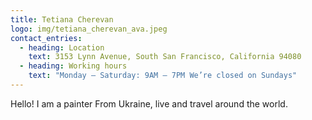 ```yaml
---
title: Tetiana Cherevan
logo: img/tetiana_cherevan_ava.jpeg
contact_entries:
  - heading: Location
    text: 3153 Lynn Avenue, South San Francisco, California 94080
  - heading: Working hours
    text: "Monday – Saturday: 9AM – 7PM We’re closed on Sundays"
---
```

Hello! I am a painter From Ukraine, live and travel around the world.